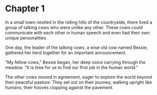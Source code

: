 # Chapter 1

In a small town nestled in the rolling hills of the countryside, there lived a group of talking cows who were unlike any other. These cows could communicate with each other in human speech and even had their own unique personalities.

One day, the leader of the talking cows, a wise old cow named Bessie, gathered her herd together for an important announcement.

"My fellow cows," Bessie began, her deep voice carrying through the meadow. "It is time for us to find our first job in the human world."

The other cows mooed in agreement, eager to explore the world beyond their peaceful pasture. They set out on their journey, walking upright like humans, their hooves clopping against the pavement.


